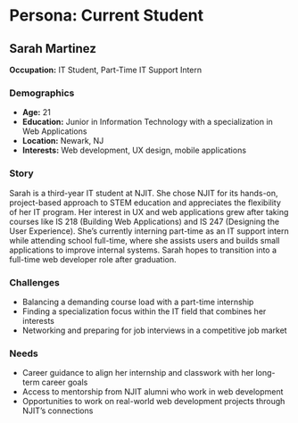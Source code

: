 # Persona: Current Student

## Sarah Martinez

**Occupation:** IT Student, Part-Time IT Support Intern  

### Demographics
- **Age:** 21  
- **Education:** Junior in Information Technology with a specialization in Web Applications  
- **Location:** Newark, NJ  
- **Interests:** Web development, UX design, mobile applications  

### Story
Sarah is a third-year IT student at NJIT. She chose NJIT for its hands-on, project-based approach to STEM education and appreciates the flexibility of her IT program. Her interest in UX and web applications grew after taking courses like IS 218 (Building Web Applications) and IS 247 (Designing the User Experience). She’s currently interning part-time as an IT support intern while attending school full-time, where she assists users and builds small applications to improve internal systems. Sarah hopes to transition into a full-time web developer role after graduation.

### Challenges
- Balancing a demanding course load with a part-time internship  
- Finding a specialization focus within the IT field that combines her interests  
- Networking and preparing for job interviews in a competitive job market  

### Needs
- Career guidance to align her internship and classwork with her long-term career goals  
- Access to mentorship from NJIT alumni who work in web development  
- Opportunities to work on real-world web development projects through NJIT’s connections  
